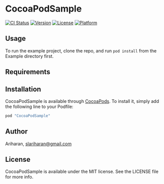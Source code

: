 # CocoaPodSample

[![CI Status](http://img.shields.io/travis/Ariharan/CocoaPodSample.svg?style=flat)](https://travis-ci.org/Ariharan/CocoaPodSample)
[![Version](https://img.shields.io/cocoapods/v/CocoaPodSample.svg?style=flat)](http://cocoapods.org/pods/CocoaPodSample)
[![License](https://img.shields.io/cocoapods/l/CocoaPodSample.svg?style=flat)](http://cocoapods.org/pods/CocoaPodSample)
[![Platform](https://img.shields.io/cocoapods/p/CocoaPodSample.svg?style=flat)](http://cocoapods.org/pods/CocoaPodSample)

## Usage

To run the example project, clone the repo, and run `pod install` from the Example directory first.

## Requirements

## Installation

CocoaPodSample is available through [CocoaPods](http://cocoapods.org). To install
it, simply add the following line to your Podfile:

```ruby
pod "CocoaPodSample"
```

## Author

Ariharan, slariharan@gmail.com

## License

CocoaPodSample is available under the MIT license. See the LICENSE file for more info.

